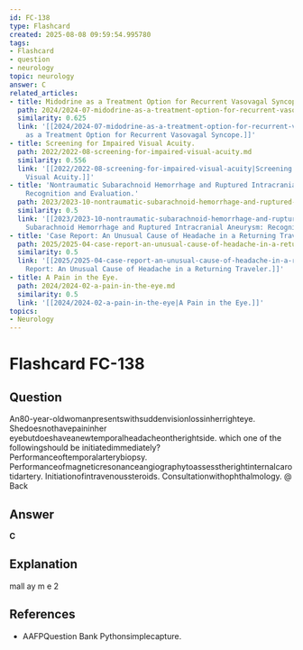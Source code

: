 ```yaml
---
id: FC-138
type: Flashcard
created: 2025-08-08 09:59:54.995780
tags:
- Flashcard
- question
- neurology
topic: neurology
answer: C
related_articles:
- title: Midodrine as a Treatment Option for Recurrent Vasovagal Syncope.
  path: 2024/2024-07-midodrine-as-a-treatment-option-for-recurrent-vasovagal-sync.md
  similarity: 0.625
  link: '[[2024/2024-07-midodrine-as-a-treatment-option-for-recurrent-vasovagal-sync|Midodrine
    as a Treatment Option for Recurrent Vasovagal Syncope.]]'
- title: Screening for Impaired Visual Acuity.
  path: 2022/2022-08-screening-for-impaired-visual-acuity.md
  similarity: 0.556
  link: '[[2022/2022-08-screening-for-impaired-visual-acuity|Screening for Impaired
    Visual Acuity.]]'
- title: 'Nontraumatic Subarachnoid Hemorrhage and Ruptured Intracranial Aneurysm:
    Recognition and Evaluation.'
  path: 2023/2023-10-nontraumatic-subarachnoid-hemorrhage-and-ruptured-intracrani.md
  similarity: 0.5
  link: '[[2023/2023-10-nontraumatic-subarachnoid-hemorrhage-and-ruptured-intracrani|Nontraumatic
    Subarachnoid Hemorrhage and Ruptured Intracranial Aneurysm: Recognition and Evaluation.]]'
- title: 'Case Report: An Unusual Cause of Headache in a Returning Traveler.'
  path: 2025/2025-04-case-report-an-unusual-cause-of-headache-in-a-returning-trav.md
  similarity: 0.5
  link: '[[2025/2025-04-case-report-an-unusual-cause-of-headache-in-a-returning-trav|Case
    Report: An Unusual Cause of Headache in a Returning Traveler.]]'
- title: A Pain in the Eye.
  path: 2024/2024-02-a-pain-in-the-eye.md
  similarity: 0.5
  link: '[[2024/2024-02-a-pain-in-the-eye|A Pain in the Eye.]]'
topics:
- Neurology
---
```


# Flashcard FC-138

## Question

An80-year-oldwomanpresentswithsuddenvisionlossinherrighteye. Shedoesnothavepaininher eyebutdoeshaveanewtemporalheadacheontherightside. which one of the followingshould be initiatedimmediately? Performanceoftemporalarterybiopsy. Performanceofmagneticresonanceangiographytoassesstherightinternalcarotidartery. Initiationofintravenoussteroids. Consultationwithophthalmology. @ Back

## Answer

**C**

## Explanation

mall ay m e 2

## References

- AAFPQuestion Bank Pythonsimplecapture.

